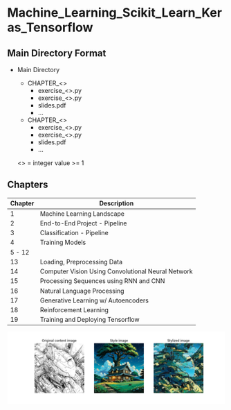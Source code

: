 
# Machine_Learning_Scikit_Learn_Keras_Tensorflow    

## Main Directory Format

- Main Directory
    - CHAPTER_<>                
        - exercise_<>.py        
        - exercise_<>.py
        - slides.pdf
        - ...
    - CHAPTER_<>
        - exercise_<>.py
        - exercise_<>.py
        - slides.pdf
        - ...

    <> =  integer value >= 1 

## Chapters

| Chapter | Description |
|----------|----------  |
|  1   | Machine Learning Landscape   |
|  2   | End-to-End Project - Pipeline   |
|  3   | Classification - Pipeline   |
|  4   | Training Models   |
|  5 - 12   | |
|  13   | Loading, Preprocessing Data   |
|  14   | Computer Vision Using Convolutional Neural Network   |
|  15   | Processing Sequences using RNN and CNN   |
|  16   | Natural Language Processing   |
|  17   | Generative Learning w/ Autoencoders|
|  18   | Reinforcement Learning|
|  19   | Training and Deploying Tensorflow|

![Styletransfer](https://github.com/hectwilliams/Machine_Learning_Scikit_Learn/blob/main/CHAPTER_14/exercise_11_StyleTransferExample.png?raw=true)